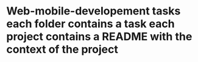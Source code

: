 # Web-mobile-developement tasks each folder contains a task each project contains a README with the context of the project
